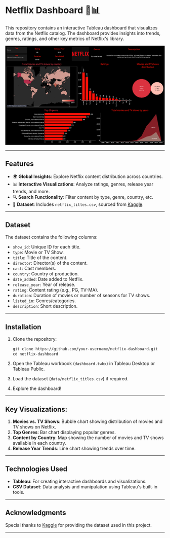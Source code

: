 # Netflix Dashboard 🎥📊

This repository contains an interactive Tableau dashboard that visualizes data from the Netflix catalog. The dashboard provides insights into trends, genres, ratings, and other key metrics of Netflix's library.

![Netflix Dashboard Screenshot](NetflixDashboard.png)

---

## Features

- 🌍 **Global Insights**: Explore Netflix content distribution across countries.
- 📊 **Interactive Visualizations**: Analyze ratings, genres, release year trends, and more.
- 🔍 **Search Functionality**: Filter content by type, genre, country, etc.
- 📂 **Dataset**: Includes `netflix_titles.csv`, sourced from [Kaggle](https://www.kaggle.com/datasets/mahmoudtaya/netflix-titles).

---

## Dataset

The dataset contains the following columns:
- `show_id`: Unique ID for each title.
- `type`: Movie or TV Show.
- `title`: Title of the content.
- `director`: Director(s) of the content.
- `cast`: Cast members.
- `country`: Country of production.
- `date_added`: Date added to Netflix.
- `release_year`: Year of release.
- `rating`: Content rating (e.g., PG, TV-MA).
- `duration`: Duration of movies or number of seasons for TV shows.
- `listed_in`: Genres/categories.
- `description`: Short description.

---

## Installation

1. Clone the repository:
    ```
    git clone https://github.com/your-username/netflix-dashboard.git
    cd netflix-dashboard
    ```

2. Open the Tableau workbook (`dashboard.twbx`) in Tableau Desktop or Tableau Public.

3. Load the dataset (`data/netflix_titles.csv`) if required.

4. Explore the dashboard!

---

## Key Visualizations:
1. **Movies vs. TV Shows**: Bubble chart showing distribution of movies and TV shows on Netflix.
2. **Top Genres**: Bar chart displaying popular genres.
3. **Content by Country**: Map showing the number of movies and TV shows available in each country.
4. **Release Year Trends**: Line chart showing trends over time.

---

## Technologies Used

- **Tableau**: For creating interactive dashboards and visualizations.
- **CSV Dataset**: Data analysis and manipulation using Tableau's built-in tools.

---

## Acknowledgments

Special thanks to [Kaggle](https://www.kaggle.com/datasets/mahmoudtaya/netflix-titles) for providing the dataset used in this project.

---
